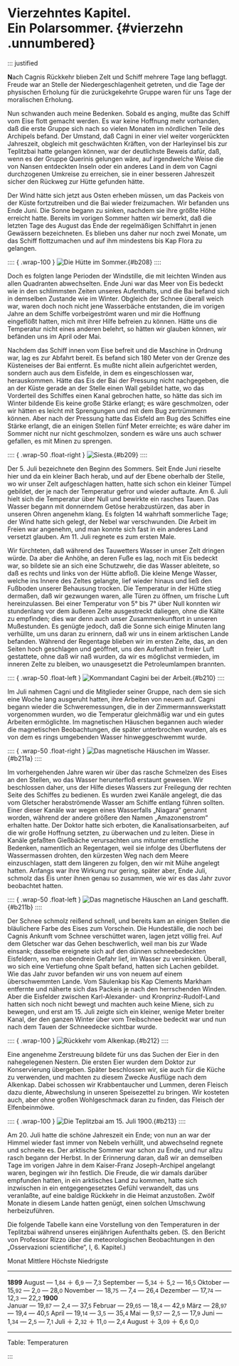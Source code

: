 # Vierzehntes Kapitel.<br />**Ein Polarsommer.** {#vierzehn .unnumbered}

::: justified

**N**ach Cagnis Rückkehr blieben Zelt und Schiff mehrere Tage lang beflaggt. Freude
war an Stelle der Niedergeschlagenheit getreten, und die Tage der physischen
Erholung für die zurückgekehrte Gruppe waren für uns Tage der moralischen
Erholung.

Nun schwanden auch meine Bedenken. Sobald es anging, mußte das Schiff vom Eise
flott gemacht werden. Es war keine Hoffnung mehr vorhanden, daß die erste Gruppe
sich nach so vielen Monaten im nördlichen Teile des Archipels befand. Der
Umstand, daß Cagni in einer viel weiter vorgerückten Jahreszeit, obgleich mit
geschwächten Kräften, von der Harleyinsel bis zur Teplitzbai hatte gelangen
können, war der deutlichste Beweis dafür, daß, wenn es der Gruppe Querinis
gelungen wäre, auf irgendwelche Weise die von Nansen entdeckten Inseln oder ein
anderes Land in dem von Cagni durchzogenen Umkreise zu erreichen, sie in einer
besseren Jahreszeit sicher den Rückweg zur Hütte gefunden hätte.

Der Wind hätte sich jetzt aus Osten erheben müssen, um das Packeis von der Küste
fortzutreiben und die Bai wieder freizumachen. Wir befanden uns Ende Juni. Die
Sonne begann zu sinken, nachdem sie ihre größte Höhe erreicht hatte. Bereits im
vorigen Sommer hatten wir bemerkt, daß die letzten Tage des August das Ende der
regelmäßigen Schiffahrt in jenen Gewässern bezeichneten. Es blieben uns  daher
nur noch zwei Monate, um das Schiff flottzumachen und auf ihm mindestens bis Kap
Flora zu gelangen.

:::: { .wrap-100 }
![Die Hütte im Sommer.](Stella_Polare_208.jpg "Die Hütte im Sommer."){#b208}
::::

Doch es folgten lange Perioden der Windstille, die mit leichten Winden aus allen
Quadranten abwechselten. Ende Juni war das Meer von Eis bedeckt wie in den
schlimmsten Zeiten unseres Aufenthalts, und die Bai befand sich in demselben
Zustande wie im Winter. Obgleich der Schnee überall weich war, waren doch noch
nicht jene Wasserbäche entstanden, die im vorigen Jahre an dem Schiffe
vorbeigeströmt waren und mir die Hoffnung eingeflößt hatten, mich mit ihrer
Hilfe befreien zu können. Hätte uns die Temperatur nicht eines anderen belehrt,
so hätten wir glauben können, wir befänden uns im April oder Mai.

Nachdem das Schiff innen vom Eise befreit und die Maschine in Ordnung war, lag
es zur Abfahrt bereit. Es befand sich 180 Meter von der Grenze des Küsteneises
der Bai entfernt. Es mußte nicht allein aufgerichtet werden, sondern auch aus
dem Eisfelde, in dem es eingeschlossen war, herauskommen. Hätte das Eis der Bai
der Pressung nicht nachgegeben, die an der Küste gerade an der Stelle einen Wall
gebildet hatte, wo das Vorderteil des Schiffes einen Kanal gebrochen hatte, so
hätte das sich im Winter bildende Eis keine große Stärke erlangt; es wäre
geschmolzen, oder wir hätten es leicht mit Sprengungen und mit dem Bug
zertrümmern können. Aber nach der Pressung hatte das Eisfeld am Bug des Schiffes
eine Stärke erlangt, die an einigen Stellen fünf Meter erreichte; es wäre daher
im Sommer nicht nur nicht geschmolzen, sondern es wäre uns auch schwer gefallen,
es mit Minen zu sprengen.

:::: { .wrap-50 .float-right }
![Siesta.](Stella_Polare_209.jpg "Siesta."){#b209}
::::

Der 5. Juli bezeichnete den Beginn des Sommers. Seit Ende Juni rieselte hier und
da ein kleiner Bach herab, und auf der Ebene oberhalb der Stelle, wo wir unser
Zelt aufgeschlagen hatten, hatte sich schon ein kleiner Tümpel gebildet, der je
nach der Temperatur gefror und wieder auftaute. Am 6. Juli hielt sich die
Temperatur über Null und bewirkte ein rasches Tauen. Das Wasser begann mit
donnerndem Getöse herabzustürzen, das aber in unseren Ohren angenehm klang. Es
folgten 14 wahrhaft sommerliche Tage; der Wind hatte sich gelegt, der Nebel war
verschwunden. Die Arbeit im Freien war angenehm, und man konnte sich fast in ein
anderes Land versetzt glauben. Am 11. Juli regnete es zum ersten Male.

Wir fürchteten, daß während des Tauwetters Wasser in unser Zelt dringen würde.
Da aber die Anhöhe, an deren Fuße es lag, noch mit Eis bedeckt war, so bildete
sie an sich eine Schutzwehr, die das Wasser ableitete, so daß es rechts und
links von der Hütte abfloß. Die kleine Menge Wasser, welche ins Innere des
Zeltes gelangte, lief wieder hinaus und ließ den Fußboden unserer Behausung
trocken. Die Temperatur in der Hütte stieg dermaßen, daß wir gezwungen waren,
alle Türen zu öffnen, um frische Luft hereinzulassen. Bei einer Temperatur von
5° bis 7° über Null konnten wir stundenlang vor dem äußeren Zelte ausgestreckt
daliegen, ohne die Kälte zu empfinden; dies war denn auch unser Zusammenkunftort
in unseren Mußestunden. Es genügte jedoch, daß die Sonne sich einige Minuten
lang verhüllte, um uns daran zu erinnern, daß wir uns in einem arktischen Lande
befanden. Während der Regentage blieben wir im ersten Zelte, das, an den Seiten
hoch geschlagen und geöffnet, uns den Aufenthalt in freier Luft gestattete, ohne
daß wir naß wurden, da wir es möglichst vermieden, im inneren Zelte zu bleiben,
wo unausgesetzt die Petroleumlampen brannten.

:::: { .wrap-50 .float-left }
![Kommandant Cagini bei der Arbeit.](Stella_Polare_210.jpg "Kommandant Cagini bei der Arbeit."){#b210}
::::

Im Juli nahmen Cagni und die Mitglieder seiner Gruppe, nach dem sie sich eine
Woche lang ausgeruht hatten, ihre Arbeiten von neuem auf. Cagni begann wieder
die Schweremessungen, die in der Zimmermannswerkstatt vorgenommen wurden, wo die
Temperatur gleichmäßig war und ein gutes Arbeiten ermöglichte. Im magnetischen
Häuschen begannen auch wieder die magnetischen Beobachtungen, die später
unterbrochen wurden, als es von dem es rings umgebenden Wasser hinweggeschwemmt
wurde.

:::: { .wrap-50 .float-right }
![Das magnetische Häuschen im Wasser.](Stella_Polare_211a.jpg "Das magnetische Häuschen im Wasser."){#b211a}
::::

Im vorhergehenden Jahre waren wir über das rasche Schmelzen des Eises an den
Stellen, wo das Wasser herunterfloß erstaunt gewesen.  Wir beschlossen daher,
uns der Hilfe dieses Wassers zur Freilegung der rechten Seite des Schiffes zu
bedienen. Es wurden zwei Kanäle angelegt, die das vom Gletscher herabströmende
Wasser am Schiffe entlang führen sollten. Einer dieser Kanäle war wegen eines
Wasserfalls „Niagara“ genannt worden, während der andere größere den Namen
„Amazonenstrom“ erhalten hatte. Der Doktor hatte sich erboten, die
Kanalisationsarbeiten, auf die wir große Hoffnung setzten, zu überwachen und zu
leiten. Diese in Kanäle gefaßten Gießbäche verursachten uns mitunter ernstliche
Bedenken, namentlich an Regentagen, weil sie infolge des Überflutens der
Wassermassen drohten, den kürzesten Weg nach dem Meere einzuschlagen, statt dem
längeren zu folgen, den wir mit Mühe angelegt hatten. Anfangs war ihre Wirkung
nur gering, später aber, Ende Juli, schmolz das Eis unter ihnen genau so
zusammen, wie wir es das Jahr zuvor beobachtet hatten.

:::: { .wrap-50 .float-left }
![Das magnetische Häuschen an Land geschafft.](Stella_Polare_211b.jpg "Das magnetische Häuschen an Land geschafft."){#b211b}
::::

Der Schnee schmolz reißend schnell, und bereits kam an einigen Stellen die
bläulichere Farbe des Eises zum Vorschein. Die Hundeställe, die noch bei Cagnis
Ankunft vom Schnee verschüttet waren, lagen jetzt völlig frei. Auf dem Gletscher
war das Gehen beschwerlich, weil man bis zur Wade einsank; dasselbe ereignete
sich auf den dünnen schneebedeckten Eisfeldern, wo man obendrein Gefahr lief, im
Wasser zu versinken. Überall, wo sich eine Vertiefung ohne Spalt befand, hatten
sich Lachen gebildet. Wie das Jahr zuvor befanden wir uns von neuem auf einem
überschwemmten Lande. Vom Säulenkap bis Kap Clements Markham entfernte und
näherte sich das Packeis je nach den herrschenden Winden. Aber die Eisfelder
zwischen Karl-Alexander- und Kronprinz-Rudolf-Land hatten sich noch nicht bewegt
und machten auch keine Miene, sich zu bewegen, und erst am 15. Juli zeigte sich
ein kleiner, wenige Meter breiter Kanal, der den ganzen Winter über vom
Treibschnee bedeckt war und nun nach dem Tauen der Schneedecke sichtbar wurde.

:::: { .wrap-100 }
![Rückkehr vom Alkenkap.](Stella_Polare_212.jpg "Rückkehr vom Alkenkap."){#b212}
::::

Eine angenehme Zerstreuung bildete für uns das Suchen der Eier in den
nahegelegenen Nestern. Die ersten Eier wurden dem Doktor zur Konservierung
übergeben. Später beschlossen wir, sie auch für die Küche zu verwenden, und
machten zu diesem Zwecke Ausflüge nach dem Alkenkap. Dabei schossen wir
Krabbentaucher und Lummen, deren Fleisch dazu diente, Abwechslung in unseren
Speisezettel zu bringen. Wir kosteten auch, aber ohne großen Wohlgeschmack daran
zu finden, das Fleisch der Elfenbeinmöwe.

:::: { .wrap-100 }
![Die Teplitzbai am 15. Juli 1900.](Stella_Polare_213.jpg "Die Teplitzbai am 15. Juli 1900."){#b213}
::::

Am 20. Juli hatte die schöne Jahreszeit ein Ende; von nun an war der Himmel
wieder fast immer von Nebeln verhüllt, und abwechselnd regnete und schneite es.
Der arktische Sommer war schon zu Ende, und nur allzu rasch begann der Herbst.
In der Erinnerung daran, daß wir an demselben Tage im vorigen Jahre in dem
Kaiser-Franz Joseph-Archipel angelangt waren, begingen wir ihn festlich. Die
Freude, die wir damals darüber empfunden hatten, in ein arktisches Land zu
kommen, hatte sich inzwischen in ein entgegengesetztes Gefühl verwandelt, das
uns veranlaßte, auf eine baldige Rückkehr in die Heimat anzustoßen. Zwölf Monate
in diesem Lande hatten genügt, einen solchen Umschwung herbeizuführen.

Die folgende Tabelle kann eine Vorstellung von den Temperaturen in der
Teplitzbai während unseres einjährigen Aufenthalts geben. (S. den Bericht von
Professor Rizzo über die meteorologischen Beobachtungen in den „Osservazioni
scientifiche“, I, 6. Kapitel.)


 Monat                        Mittlere               Höchste           Niedrigste
--------------  ---------------------- ---------------------- ----------------------
**1899**
August          — 1,<small>84</small>  ＋ 6,<small>9</small>   — 7,<small>3</small>
September       — 5,<small>34</small>  ＋ 5,<small>2</small>   — 16,<small>5</small>
Oktober         — 15,<small>92</small>  — 2,<small>0</small>   — 28,<small>0</small>
November        — 18,<small>75</small>  — 7,<small>4</small>   — 26,<small>4</small>
Dezember        — 17,<small>74</small>  — 12,<small>3</small>  — 22,<small>2</small>
**1900**  
Januar          — 19,<small>87</small>  —  2,<small>4</small>  — 37,<small>5</small>
Februar         — 29,<small>65</small>  — 18,<small>4</small>  — 42,<small>9</small>
März            — 28,<small>97</small>  — 19,<small>4</small>  — 40,<small>5</small>
April           — 19,<small>14</small>  — 3,<small>5</small>   — 35,<small>4</small>
Mai             — 9,<small>57</small>   — 2,<small>5</small>   — 17,<small>9</small>
Juni            — 1,<small>34</small>   — 2,<small>5</small>   — 7,<small>1</small>
Juli            ＋ 2,<small>32</small> ＋ 11,<small>0</small>   — 2,<small>4</small>
August          ＋ 3,<small>09</small> ＋ 6,<small>6</small>    0,<small>0</small>
--------------  ---------------------- ---------------------- ---------------------
Table: Temperaturen


:::

